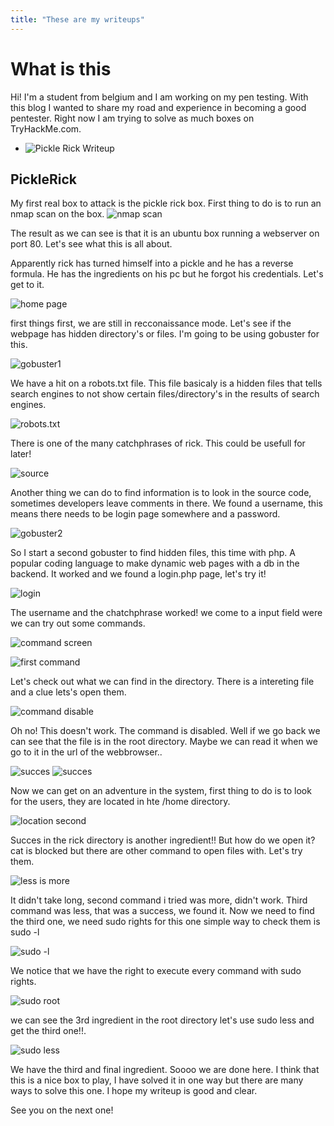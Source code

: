 ```yaml
---
title: "These are my writeups"
---
```

# What is this

Hi! I'm a student from belgium and I am working on my pen testing. With this blog I wanted to share my road and experience in becoming a good pentester. Right now I am trying to solve as much boxes on TryHackMe.com. 

* ![Pickle Rick Writeup](https://jorik-vanlooy.github.io/THM-blog/#PickleRick)


## PickleRick
My first real box to attack is the pickle rick box. First thing to do is to run an nmap scan on the box.
![nmap scan](https://github.com/Jorik-VanLooy/THM-blog/blob/THM_writeups/pickle-rick/nmap-scan-Pickle-rick.png)

The result as we can see is that it is an ubuntu box running a webserver on port 80. Let's see what this is all about.

Apparently rick has turned himself into a pickle and he has a reverse formula. He has the ingredients on his pc but he forgot his credentials. Let's get to it.

![home page](https://github.com/Jorik-VanLooy/THM-blog/blob/THM_writeups/pickle-rick/home-page.png)

first things first, we are still in recconaissance mode. Let's see if the webpage has hidden directory's or files. I'm going to be using gobuster for this.

![gobuster1](https://github.com/Jorik-VanLooy/THM-blog/blob/THM-writeups/pickle-rick/gobuster.png)

We have a hit on a robots.txt file. This file basicaly is a hidden files that tells search engines to not show certain files/directory's in the results of search engines.

![robots.txt](https://github.com/Jorik-VanLooy/THM-blog/blob/THM-writeups/pickle-rick/Robots-pickle-rick.png)

There is one of the many catchphrases of rick. This could be usefull for later!

![source](https://github.com/Jorik-VanLooy/THM-blog/blob/THM-writeups/pickle-rick/source-pickle-rick.png)

Another thing we can do to find information is to look in the source code, sometimes developers leave comments in there. We found a username, this means there needs to be login page somewhere and a password.

![gobuster2](https://github.com/Jorik-VanLooy/THM-blog/blob/THM-writeups/pickle-rick/gobuster-part2-pickle-rick.png)

So I start a second gobuster to find hidden files, this time with php. A popular coding language to make dynamic web pages with a db in the backend. It worked and we found a login.php page, let's try it!

![login](https://github.com/Jorik-VanLooy/THM-blog/blob/THM-writeups/pickle-rick/login-pickle-rick.png)

The username and the chatchphrase worked! we come to a input field were we can try out some commands.

![command screen](https://github.com/Jorik-VanLooy/THM-blog/blob/THM-writeups/pickle-rick/portal-pickle-rick.png)

![first command](https://github.com/Jorik-VanLooy/THM-blog/blob/THM-writeups/pickle-rick/ls-pickle-rick.png)

Let's check out what we can find in the directory. There is a intereting file and a clue lets's open them.

![command disable](https://github.com/Jorik-VanLooy/THM-blog/blob/THM-writeups/pickle-rick/command-disable-pickle-rick.png)

Oh no! This doesn't work. The command is disabled. Well if we go back we can see that the file is in the root directory. Maybe we can read it when we go to it in the url of the webbrowser..

![succes](https://github.com/Jorik-VanLooy/THM-blog/blob/THM-writeups/pickle-rick/first-ingredient.png)
![succes](https://github.com/Jorik-VanLooy/THM-blog/blob/THM-writeups/pickle-rick/clue-pickle-rick.png)

Now we can get on an adventure in the system, first thing to do is to look for the users, they are located in hte /home directory.

![location second](https://github.com/Jorik-VanLooy/THM-blog/blob/THM-writeups/pickle-rick/found-location-pickle-rick.png)

Succes in the rick directory is another ingredient!! But how do we open it? cat is blocked but there are other command to open files with. Let's try them.

![less is more](https://github.com/Jorik-VanLooy/THM-blog/blob/THM-writeups/pickle-rick/less-ingredient-pickle-rick.png)

It didn't take long, second command i tried was more, didn't work. Third command was less, that was a success, we found it. Now we need to find the third one, we need sudo rights for this one simple way to check them is sudo -l

![sudo -l](https://github.com/Jorik-VanLooy/THM-blog/blob/THM-writeups/pickle-rick/sudo-l-pickle-rick.png) 

We notice that we have the right to execute every command with sudo rights.

![sudo root](https://github.com/Jorik-VanLooy/THM-blog/blob/THM-writeups/pickle-rick/sudo-root-pickle-rick.png)

we can see the 3rd ingredient in the root directory let's use sudo less and get the third one!!.

![sudo less](https://github.com/Jorik-VanLooy/THM-blog/blob/THM-writeups/pickle-rick/3rd-ingredient-pickle-rick.png)

We have the third and final ingredient. Soooo we are done here. I think that this is a nice box to play, I have solved it in one way but there are many ways to solve this one. I hope my writeup is good and clear.

See you on the next one!
